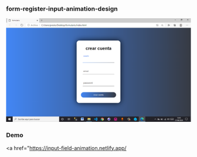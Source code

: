 ### form-register-input-animation-design
![imagen](formulario.png)

### Demo
<a href="https://input-field-animation.netlify.app/</a>
